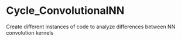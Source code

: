 # Cycle_ConvolutionalNN
Create different instances of code to analyze differences between NN convolution kernels
